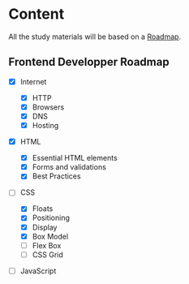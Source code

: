 # Content

All the study materials will be based on a [Roadmap](https://roadmap.sh/ "Roadmap.sh"). 

## Frontend Developper Roadmap
* [X] Internet
    * [x] HTTP  
    * [x] Browsers  
    * [x] DNS
    * [x] Hosting
* [X] HTML
    * [x] Essential HTML elements
    * [x] Forms and validations
    * [x] Best Practices  
* [ ] CSS
    * [X] Floats
    * [X] Positioning
    * [X] Display
    * [X] Box Model
    * [ ] Flex Box
    * [ ] CSS Grid
* [ ] JavaScript



